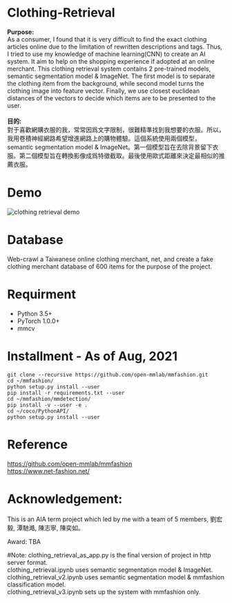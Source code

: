 # Clothing-Retrieval

**Purpose:**</br>
As a consumer, I found that it is very difficult to find the exact clothing articles online due to the limitation of rewritten descriptions and tags. Thus, I tried to use my knowledge of machine learning(CNN) to create an AI system. It aim to help on the shopping experience if adopted at an online merchant. This clothing retrieval system contains 2 pre-trained models, semantic segmentation model & ImageNet. The first model is to separate the clothing item from the background, while second model turns the clothing image into feature vector. Finally, we use closest euclidean distances of the vectors to decide which items are to be presented to the user.</br>
</br>
**目的:**</br>
對于喜歡網購衣服的我，常常因爲文字限制，很難精準找到我想要的衣服。所以，我用卷積神經網路希望增進網路上的購物體驗。這個系統使用兩個模型，semantic segmentation model & ImageNet。第一個模型旨在去除背景留下衣服。第二個模型旨在轉換影像成爲特徵截取。最後使用歐式距離來決定最相似的推薦衣服。

# Demo
![clothing retrieval demo](https://user-images.githubusercontent.com/63726744/131051012-deef0a27-4a39-4e36-973d-6fd55eeb596e.jpg)

# Database
Web-crawl a Taiwanese online clothing merchant, net, and create a fake clothing merchant database of 600 items for the purpose of the project.

# Requirment
- Python 3.5+
- PyTorch 1.0.0+
- mmcv

# Installment - As of Aug, 2021
```
git clone --recursive https://github.com/open-mmlab/mmfashion.git
cd ~/mmfashion/
python setup.py install --user
pip install -r requirements.txt --user
cd ~/mmfashion/mmdetection/
pip install -v --user -e .
cd ~/coco/PythonAPI/
python setup.py install --user
```

# Reference
https://github.com/open-mmlab/mmfashion </br>
https://www.net-fashion.net/

# Acknowledgement: </br>
This is an AIA term project which led by me with a team of 5 members, 劉宏毅, 潭馳澔, 陳志寧, 陳奕如。

Award: TBA </br>

#Note:
clothing_retrieval_as_app.py is the final version of project in http server format. </br>
clothing_retrieval.ipynb uses semantic segmentation model & ImageNet.</br>
clothing_retrieval_v2.ipynb uses semantic segmentation model & mmfashion classification model.</br>
clothing_retrieval_v3.ipynb sets up the system with mmfashion only. </br>
